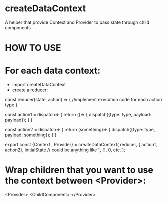 # createDataContext
A helper that provide Context and Provider to pass state through child components

# HOW TO USE

# For each data context:

- import createDataContext
- create a reducer:

const reducer(state, action) => {
	//implement execution code for each action type
}

const action1 = dispatch=> {
	return ()=> {
		dispatch({type: type, payload: payload});
	}
}

const action2 = dispatch=> {
	return (something)=> {
		dispatch({type: type, payload: something});
	}
}

export const {Context , Provider} = createDataContext(
    reducer,
    { action1, action2},
    initialState // could be anything like ‘’, [], 0, etc.
);

# Wrap children that you want to use the context between \<Provider\>:

\<Provider\>
 	\<ChildComponent\>
\</Provider\>
